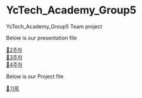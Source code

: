 # YcTech_Academy_Group5
YcTech_Academy_Group5 Team project

Below is our presentation file

[:ghost:2주차](https://github.com/Kyungmin97/YcTech_Academy_Group5/blob/main/Presentation_week02.md)  
[:ghost:3주차](https://github.com/Kyungmin97/YcTech_Academy_Group5/blob/main/Presentation_week03.md)  
[:ghost:4주차](https://github.com/Kyungmin97/YcTech_Academy_Group5/blob/main/Presentation_week04.md)  


Below is our Project file

[:santa:기획](https://github.com/Kyungmin97/YcTech_Academy_Group5/blob/main/Project/04w_%ED%94%84%EB%A1%9C%EC%A0%9D%ED%8A%B8%20%EA%B8%B0%ED%9A%8D.md)


